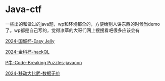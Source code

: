 # Java-ctf

一些出的和做过的java题，wp和环境都全的，方便给别人讲东西的时候当demo了。wp都是自己写的，觉得潦草的大哥们网上搜搜看吧很多应该会有


[2024-国城杯-Easy Jelly](<2024-国城杯-Easy Jelly/2024-国城杯-Easy Jelly.md> "2024-国城杯-Easy Jelly")

[2024-金科杯-hackQL](2024-金科杯-hackQL/2024-金科杯-hackQL.md "2024-金科杯-hackQL")

[P牛-Code-Breaking Puzzles-javacon](<P牛-Code-Breaking Puzzles-javac/P牛-Code-Breaking Puzzles-javacon.md> "P牛-Code-Breaking Puzzles-javacon")

[2024-移动大比武-数据无价](<2024-移动大比武-数据无价> "2024-移动大比武-数据无价")
